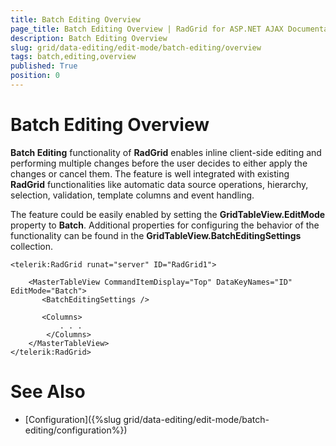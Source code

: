 ```yaml
---
title: Batch Editing Overview
page_title: Batch Editing Overview | RadGrid for ASP.NET AJAX Documentation
description: Batch Editing Overview
slug: grid/data-editing/edit-mode/batch-editing/overview
tags: batch,editing,overview
published: True
position: 0
---
```


# Batch Editing Overview



**Batch Editing** functionality of **RadGrid** enables inline client-side editing and performing multiple changes before the user decides to either apply the changes or cancel them. The feature is well integrated with existing **RadGrid** functionalities like automatic data source operations, hierarchy, selection, validation, template columns and event handling. 

The feature could be easily enabled by setting the **GridTableView.EditMode** property to **Batch**. Additional properties for configuring the behavior of the functionality can be found in the **GridTableView.BatchEditingSettings** collection.

````ASP.NET
<telerik:RadGrid runat="server" ID="RadGrid1">

	<MasterTableView CommandItemDisplay="Top" DataKeyNames="ID" EditMode="Batch">
	   <BatchEditingSettings />
       
       <Columns>
	       . . .
        </Columns>
	</MasterTableView>
</telerik:RadGrid>
````



# See Also

 * [Configuration]({%slug grid/data-editing/edit-mode/batch-editing/configuration%})


